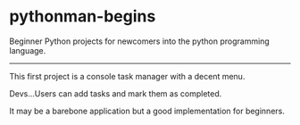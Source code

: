 # pythonman-begins
Beginner Python projects for newcomers into the python programming language.

---

This first project is a console task manager with a decent menu.

Devs...Users can add tasks and mark them as completed.

It may be a barebone application but a good implementation for beginners.
